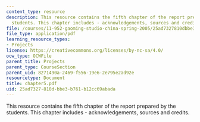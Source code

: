 ```yaml
---
content_type: resource
description: This resource contains the fifth chapter of the report prepared by the
  students. This chapter includes - acknowledgements, sources and credits.
file: /courses/11-952-gaoming-studio-china-spring-2005/25ad7327810dbbe3b761b12cc69abada_chapter5.pdf
file_type: application/pdf
learning_resource_types:
- Projects
license: https://creativecommons.org/licenses/by-nc-sa/4.0/
ocw_type: OCWFile
parent_title: Projects
parent_type: CourseSection
parent_uid: 8271490a-2469-f556-19e6-2e795e2ad92e
resourcetype: Document
title: chapter5.pdf
uid: 25ad7327-810d-bbe3-b761-b12cc69abada
---
```

This resource contains the fifth chapter of the report prepared by the students. This chapter includes - acknowledgements, sources and credits.